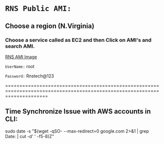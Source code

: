 # `RNS Public AMI:`

## Choose a region (N.Virginia)

### Choose a service called as EC2 and then Click on AMI's and search AMI.


[RNS AMI Image](https://console.aws.amazon.com/ec2/home?region=us-east-1#Images:visibility=public-images;ownerAlias=978735513005;sort=name)

`UserName:` root

`Password:` Rnstech@123


===========================================================================================================================

Time Synchronize Issue with AWS accounts in CLI:
----------------------------------------------------
sudo date -s "$(wget -qSO- --max-redirect=0 google.com 2>&1 | grep Date: | cut -d' ' -f5-8)Z"
